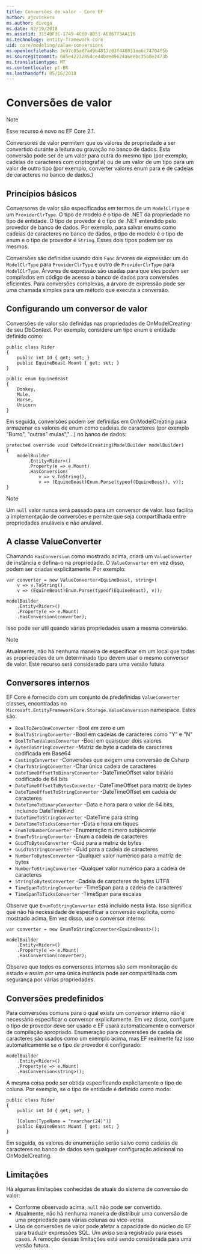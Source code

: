 ```yaml
---
title: Conversões de valor - Core EF
author: ajcvickers
ms.author: divega
ms.date: 02/19/2018
ms.assetid: 3154BF3C-1749-4C60-8D51-AE86773AA116
ms.technology: entity-framework-core
uid: core/modeling/value-conversions
ms.openlocfilehash: 3e97c05a87ad9b4817c03f446031ea6c74704f5b
ms.sourcegitcommit: 605e42232854ce44bae09624a6eebc35b8e2473b
ms.translationtype: MT
ms.contentlocale: pt-BR
ms.lasthandoff: 05/16/2018
---
```

# <a name="value-conversions"></a>Conversões de valor

> [!NOTE]  
> Esse recurso é novo no EF Core 2.1.

Conversores de valor permitem que os valores de propriedade a ser convertido durante a leitura ou gravação no banco de dados. Esta conversão pode ser de um valor para outra do mesmo tipo (por exemplo, cadeias de caracteres com criptografia) ou de um valor de um tipo para um valor de outro tipo (por exemplo, converter valores enum para e de cadeias de caracteres no banco de dados.)

## <a name="fundamentals"></a>Princípios básicos

Conversores de valor são especificados em termos de um `ModelClrType` e um `ProviderClrType`. O tipo de modelo é o tipo de .NET da propriedade no tipo de entidade. O tipo de provedor é o tipo de .NET entendido pelo provedor de banco de dados. Por exemplo, para salvar enums como cadeias de caracteres no banco de dados, o tipo de modelo é o tipo de enum e o tipo de provedor é `String`. Esses dois tipos podem ser os mesmos.

Conversões são definidas usando dois `Func` árvores de expressão: um do `ModelClrType` para `ProviderClrType` e outro de `ProviderClrType` para `ModelClrType`. Árvores de expressão são usadas para que eles podem ser compilados em código de acesso a banco de dados para conversões eficientes. Para conversões complexas, a árvore de expressão pode ser uma chamada simples para um método que executa a conversão.

## <a name="configuring-a-value-converter"></a>Configurando um conversor de valor

Conversões de valor são definidas nas propriedades de OnModelCreating de seu DbContext. Por exemplo, considere um tipo enum e entidade definido como:
```Csharp
public class Rider
{
    public int Id { get; set; }
    public EquineBeast Mount { get; set; }
}

public enum EquineBeast
{
    Donkey,
    Mule,
    Horse,
    Unicorn
}
```
Em seguida, conversões podem ser definidas em OnModelCreating para armazenar os valores de enum como cadeias de caracteres (por exemplo "Burro", "outras" mulas","...) no banco de dados:
```Csharp
protected override void OnModelCreating(ModelBuilder modelBuilder)
{
    modelBuilder
        .Entity<Rider>()
        .Property(e => e.Mount)
        .HasConversion(
            v => v.ToString(),
            v => (EquineBeast)Enum.Parse(typeof(EquineBeast), v));
}
```
> [!NOTE]  
> Um `null` valor nunca será passado para um conversor de valor. Isso facilita a implementação de conversões e permite que seja compartilhada entre propriedades anuláveis e não anulável.

## <a name="the-valueconverter-class"></a>A classe ValueConverter

Chamando `HasConversion` como mostrado acima, criará um `ValueConverter` de instância e defina-o na propriedade. O `ValueConverter` em vez disso, podem ser criadas explicitamente. Por exemplo:
```Csharp
var converter = new ValueConverter<EquineBeast, string>(
    v => v.ToString(),
    v => (EquineBeast)Enum.Parse(typeof(EquineBeast), v));

modelBuilder
    .Entity<Rider>()
    .Property(e => e.Mount)
    .HasConversion(converter);
```
Isso pode ser útil quando várias propriedades usam a mesma conversão.

> [!NOTE]  
> Atualmente, não há nenhuma maneira de especificar em um local que todas as propriedades de um determinado tipo devem usar o mesmo conversor de valor. Este recurso será considerado para uma versão futura.

## <a name="built-in-converters"></a>Conversores internos

EF Core é fornecido com um conjunto de predefinidas `ValueConverter` classes, encontradas no `Microsoft.EntityFrameworkCore.Storage.ValueConversion` namespace. Estes são:
* `BoolToZeroOneConverter` -Bool em zero e um
* `BoolToStringConverter` -Bool em cadeias de caracteres como "Y" e "N"
* `BoolToTwoValuesConverter` -Bool em quaisquer dois valores
* `BytesToStringConverter` -Matriz de byte a cadeia de caracteres codificada em Base64
* `CastingConverter` -Conversões que exigem uma conversão de Csharp
* `CharToStringConverter` -Char única cadeia de caracteres
* `DateTimeOffsetToBinaryConverter` -DateTimeOffset valor binário codificado de 64 bits
* `DateTimeOffsetToBytesConverter` -DateTimeOffset para matriz de bytes
* `DateTimeOffsetToStringConverter` -DateTimeOffset em cadeia de caracteres
* `DateTimeToBinaryConverter` -Data e hora para o valor de 64 bits, incluindo DateTimeKind
* `DateTimeToStringConverter` -DateTime para string
* `DateTimeToTicksConverter` -Data e hora em tiques
* `EnumToNumberConverter` -Enumeração número subjacente
* `EnumToStringConverter` -Enum a cadeia de caracteres
* `GuidToBytesConverter` -Guid para a matriz de bytes
* `GuidToStringConverter` -Guid para a cadeia de caracteres
* `NumberToBytesConverter` -Qualquer valor numérico para a matriz de bytes
* `NumberToStringConverter` -Qualquer valor numérico para a cadeia de caracteres
* `StringToBytesConverter` -Cadeia de caracteres de bytes UTF8
* `TimeSpanToStringConverter` -TimeSpan para a cadeia de caracteres
* `TimeSpanToTicksConverter` -TimeSpan para escalas

Observe que `EnumToStringConverter` está incluído nesta lista. Isso significa que não há necessidade de especificar a conversão explícita, como mostrado acima. Em vez disso, use o conversor interno:
```Csharp
var converter = new EnumToStringConverter<EquineBeast>();

modelBuilder
    .Entity<Rider>()
    .Property(e => e.Mount)
    .HasConversion(converter);
```
Observe que todos os conversores internos são sem monitoração de estado e assim por uma única instância pode ser compartilhada com segurança por várias propriedades.

## <a name="pre-defined-conversions"></a>Conversões predefinidos

Para conversões comuns para o qual exista um conversor interno não é necessário especificar o conversor explicitamente. Em vez disso, configure o tipo de provedor deve ser usado e EF usará automaticamente o conversor de compilação apropriado. Enumeração para conversões de cadeia de caracteres são usados como um exemplo acima, mas EF realmente faz isso automaticamente se o tipo de provedor é configurado:
```Csharp
modelBuilder
    .Entity<Rider>()
    .Property(e => e.Mount)
    .HasConversion<string>();
```
A mesma coisa pode ser obtida especificando explicitamente o tipo de coluna. Por exemplo, se o tipo de entidade é definido como modo:
```Csharp
public class Rider
{
    public int Id { get; set; }

    [Column(TypeName = "nvarchar(24)")]
    public EquineBeast Mount { get; set; }
}
```
Em seguida, os valores de enumeração serão salvo como cadeias de caracteres no banco de dados sem qualquer configuração adicional no OnModelCreating.

## <a name="limitations"></a>Limitações

Há algumas limitações conhecidas de atuais do sistema de conversão do valor:
* Conforme observado acima, `null` não pode ser convertido.
* Atualmente, não há nenhuma maneira de distribuir uma conversão de uma propriedade para várias colunas ou vice-versa.
* Uso de conversões de valor pode afetar a capacidade do núcleo do EF para traduzir expressões SQL. Um aviso será registrado para esses casos.
A remoção dessas limitações está sendo considerada para uma versão futura.
